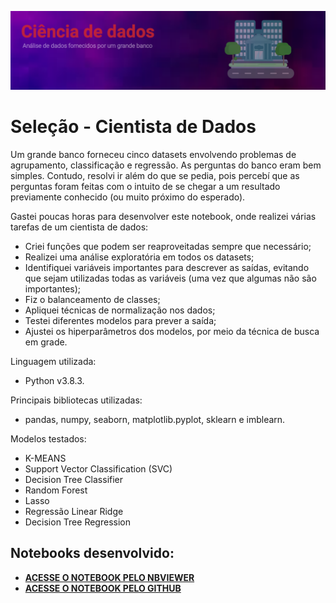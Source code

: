 <p align="center">
  <img src="https://github.com/iagoho/selecao_cientista_dados/blob/main/imagens/banner_iago.png" >
</p>

# Seleção - Cientista de Dados

Um grande banco forneceu cinco datasets envolvendo problemas de agrupamento, classificação e regressão. As perguntas do banco eram bem simples. Contudo, resolvi ir além do que se pedia, pois percebí que as perguntas foram feitas com o intuito de se chegar a um resultado previamente conhecido (ou muito próximo do esperado).

Gastei poucas horas para desenvolver este notebook, onde realizei várias tarefas de um cientista de dados:

- Criei funções que podem ser reaproveitadas sempre que necessário;
- Realizei uma análise exploratória em todos os datasets;
- Identifiquei variáveis importantes para descrever as saídas, evitando que sejam utilizadas todas as variáveis (uma vez que algumas não são importantes);
- Fiz o balanceamento de classes;
- Apliquei técnicas de normalização nos dados;
- Testei diferentes modelos para prever a saída;
- Ajustei os hiperparâmetros dos modelos, por meio da técnica de busca em grade.

Linguagem utilizada: 
- Python v3.8.3.

Principais bibliotecas utilizadas: 
- pandas, numpy, seaborn, matplotlib.pyplot, sklearn e imblearn.

Modelos testados:
- K-MEANS
- Support Vector Classification (SVC)
- Decision Tree Classifier
- Random Forest
- Lasso
- Regressão Linear Ridge
- Decision Tree Regression


## Notebooks desenvolvido:
* [**ACESSE O NOTEBOOK PELO NBVIEWER**](https://nbviewer.jupyter.org/github/iagoho/selecao_cientista_dados/blob/main/selecao_cientista_dados_iago.ipynb)
* [**ACESSE O NOTEBOOK PELO GITHUB**](https://github.com/iagoho/selecao_cientista_dados/blob/main/selecao_cientista_dados_iago.ipynb)
